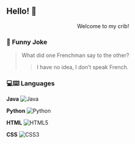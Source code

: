 ## Hello! 👋

<div align="center"> Welcome to my crib! </div>

### :rofl: Funny Joke
> What did one Frenchman say to the other?
>> I have no idea, I don’t speak French.

### 💻:keyboard: Languages

**Java**
  ![Java](https://img.shields.io/badge/Java-orange?style=flat&logo=java)
  
**Python**
  ![Python](https://img.shields.io/badge/-Python-black?style=flat&logo=python)
  
**HTML**
  ![HTML5](https://img.shields.io/badge/-HTML5-E34F26?style=flat&logo=html) 
  
**CSS**
  ![CSS3](https://img.shields.io/badge/-CSS3-1572B6?style=flat&logo=css3) 
